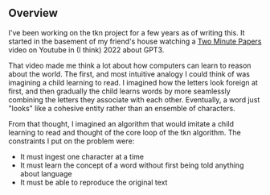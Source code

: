 ## Overview

I've been working on the tkn project for a few years as of writing this. It started in the basement of my friend's house watching a [Two Minute Papers](https://www.youtube.com/channel/UCbfYPyITQ-7l4upoX8nvctg) video on Youtube in (I think) 2022 about GPT3.

That video made me think a lot about how computers can learn to reason about the world. The first, and most intuitive analogy I could think of was imagining a child learning to read. I imagined how the letters look foreign at first, and then gradually the child learns words by more seamlessly combining the letters they associate with each other. Eventually, a word just "looks" like a cohesive entity rather than an ensemble of characters.

From that thought, I imagined an algorithm that would imitate a child learning to read and thought of the core loop of the tkn algorithm.
The constraints I put on the problem were:

- It must ingest one character at a time
- It must learn the concept of a word without first being told anything about language
- It must be able to reproduce the original text
